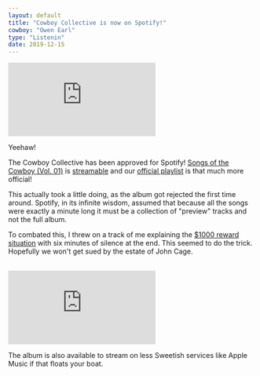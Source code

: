 ```yaml
---
layout: default
title: "Cowboy Collective is now on Spotify!"
cowboy: "Owen Earl"
type: "Listenin"
date: 2019-12-15
---
```


<iframe id="youtube" src="https://www.youtube.com/embed/PRPjes80VCM" frameborder="0" allow="accelerometer; autoplay; encrypted-media; gyroscope; picture-in-picture" allowfullscreen></iframe>

Yeehaw!

The Cowboy Collective has been approved for Spotify! [Songs of the Cowboy (Vol. 01)](https://cowboycollective.cc/2019/11/29/SongsOfTheCowboyVol01.html) is [streamable](spotify:album:42tgjsFqfKxmmthVL6h0CP) and our [official playlist](https://cowboycollective.cc/2019/12/06/SpotifyPlaylist.html) is that much more official!

This actually took a little doing, as the album got rejected the first time around. Spotify, in its infinite wisdom, assumed that because all the songs were exactly a minute long it must be a collection of "preview" tracks and not the full album.

To combated this, I threw on a track of me explaining the [$1000 reward situation](https://cowboycollective.cc/music) with six minutes of silence at the end. This seemed to do the trick. Hopefully we won't get sued by the estate of John Cage.<br><br>

<iframe id="youtube" src="https://open.spotify.com/embed/album/42tgjsFqfKxmmthVL6h0CP" frameborder="0" allowtransparency="true"></iframe><br>

The album is also available to stream on less Sweetish services like Apple Music if that floats your boat.
